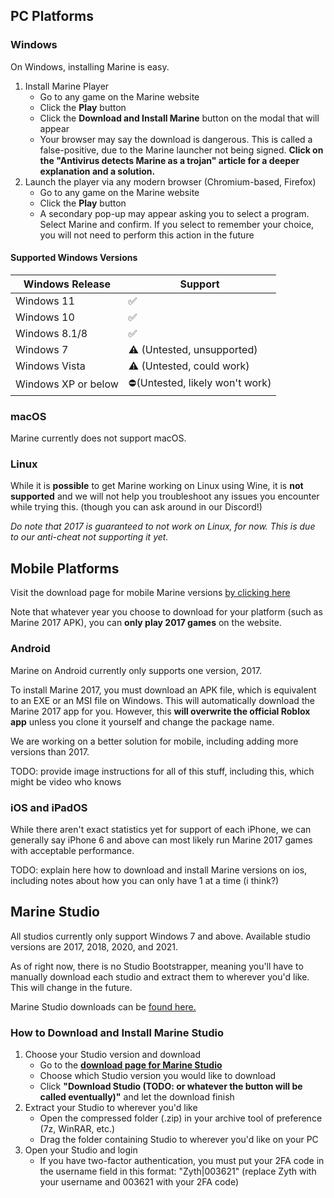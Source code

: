 ## **PC Platforms**

### **Windows**

On Windows, installing Marine is easy.
1. Install Marine Player
    * Go to any game on the Marine website
    * Click the **Play** button
    * Click the **Download and Install Marine** button on the modal that will appear
    * Your browser may say the download is dangerous. This is called a false-positive, due to the Marine launcher not being signed. **Click on the "Antivirus detects Marine as a trojan" article for a deeper explanation and a solution.**
2. Launch the player via any modern browser (Chromium-based, Firefox)
    * Go to any game on the Marine website
    * Click the **Play** button
    * A secondary pop-up may appear asking you to select a program. Select Marine and confirm. If you select to remember your choice, you will not need to perform this action in the future

#### Supported Windows Versions
| Windows Release     | Support                        |
| ------------------- |--------------------------------|
| Windows 11          | ✅                              |
| Windows 10          | ✅                              |
| Windows 8.1/8       | ✅                              |
| Windows 7           | ⚠️ (Untested, unsupported)      |
| Windows Vista       | ⚠️ (Untested, could work)      |
| Windows XP or below | ⛔(Untested, likely won't work) |

### **macOS**

Marine currently does not support macOS.

### **Linux**

While it is **possible** to get Marine working on Linux using Wine, it is **not supported** and we will not help you troubleshoot any issues you encounter while trying this. (though you can ask around in our Discord!)

*Do note that 2017 is guaranteed to not work on Linux, for now. This is due to our anti-cheat not supporting it yet.*

## **Mobile Platforms**

Visit the download page for mobile Marine versions [by clicking here](/download2)

Note that whatever year you choose to download for your platform (such as Marine 2017 APK), you can **only play 2017 games** on the website.

### **Android**

Marine on Android currently only supports one version, 2017.

To install Marine 2017, you must download an APK file, which is equivalent to an EXE or an MSI file on Windows. This will automatically download the Marine 2017 app for you. 
However, this **will overwrite the official Roblox app** unless you clone it yourself and change the package name.

We are working on a better solution for mobile, including adding more versions than 2017.

TODO: provide image instructions for all of this stuff, including this, which might be video who knows

### **iOS and iPadOS**

While there aren't exact statistics yet for support of each iPhone, we can generally say iPhone 6 and above can most likely run Marine 2017 games with acceptable performance.

TODO: explain here how to download and install Marine versions on ios, including notes about how you can only have 1 at a time (i think?)

## **Marine Studio**

All studios currently only support Windows 7 and above. Available studio versions are 2017, 2018, 2020, and 2021.

As of right now, there is no Studio Bootstrapper, meaning you'll have to manually download each studio and extract them to wherever you'd like. This will change in the future.

Marine Studio downloads can be [found here.](/download)

### How to Download and Install Marine Studio

1. Choose your Studio version and download
   * Go to the **[download page for Marine Studio](/download)**
   * Choose which Studio version you would like to download
   * Click **"Download Studio (TODO: or whatever the button will be called eventually)"** and let the download finish
2. Extract your Studio to wherever you'd like
   * Open the compressed folder (.zip) in your archive tool of preference (7z, WinRAR, etc.)
   * Drag the folder containing Studio to wherever you'd like on your PC
3. Open your Studio and login
   * If you have two-factor authentication, you must put your 2FA code in the username field in this format: "Zyth|003621" (replace Zyth with your username and 003621 with your 2FA code)
